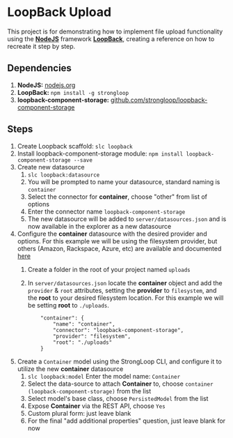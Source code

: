 # LoopBack Upload

This project is for demonstrating how to implement file upload functionality using the [**NodeJS**](https://nodejs.org/) framework [**LoopBack**](http://loopback.io), creating a reference on how to recreate it step by step.

## Dependencies
1. **NodeJS:** [nodejs.org](https://nodejs.org/)
2. **LoopBack:** `npm install -g strongloop`
3. **loopback-component-storage:** [github.com/strongloop/loopback-component-storage](https://github.com/strongloop/loopback-component-storage)

## Steps
1. Create Loopback scaffold: `slc loopback`
2. Install loopback-component-storage module: `npm install loopback-component-storage --save`
3. Create new datasource
	1. `slc loopback:datasource`
	2. You will be prompted to name your datasource, standard naming is `container`
	3. Select the connector for **container**, choose "other" from list of options
	4. Enter the connector name `loopback-component-storage`
	5. The new datasource will be added to `server/datasources.json` and is now available in the explorer as a new datasource
4. Configure the **container** datasource with the desired provider and options. For this example we will be using the filesystem provider, but others (Amazon, Rackspace, Azure, etc) are available and documented [here](http://docs.strongloop.com/display/public/LB/Storage+service)
	1. Create a folder in the root of your project named `uploads`
	2. In `server/datasources.json` locate the **container** object and add the `provider` & `root` attributes, setting the **provider** to `filesystem`, and the **root** to your desired filesystem location. For this example we will be setting **root** to `./uploads`.
	
		```
			"container": {
    			"name": "container",
    			"connector": "loopback-component-storage",
    			"provider": "filesystem",
    			"root": "./uploads"
  			}
  		```
 5. Create a `Container` model using the StrongLoop CLI, and configure it to utilize the new **container** datasource
 	1. `slc loopback:model` Enter the model name: `Container`
 	2. Select the data-source to attach **Container** to, choose `container (loopback-component-storage)` from the list
 	3. Select model's base class, choose `PersistedModel` from the list
	4. Expose **Container** via the REST API, choose `Yes`
	5. Custom plural form: just leave blank
	6. For the final "add additional properties" question, just leave blank for now

	